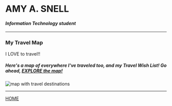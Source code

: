<!---it1040-2000 travel map page--->



# AMY A. SNELL

#### _Information Technology student_

---

### My Travel Map

I LOVE to travel!! 

##### Here's a map of everywhere I've traveled too, and my Travel Wish List! Go ahead, [EXPLORE the map!](https://www.google.com/maps/d/u/0/embed?mid=1PCXKAa9ADAUW6e_6sc4Z0WvDfQg9o-BJ)


![map with travel destinations](https://user-images.githubusercontent.com/60243135/80858562-8f0ba000-8c1f-11ea-82af-695e0ccd59a0.png)


---

[HOME](README.md)







